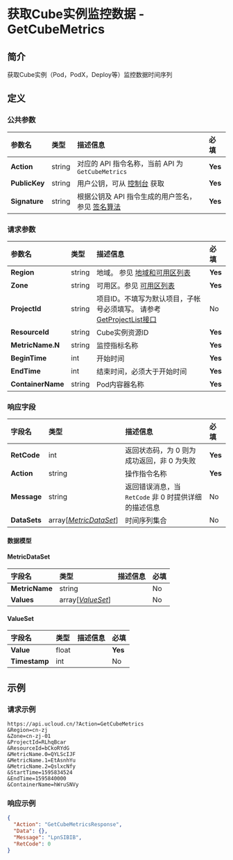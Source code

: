 # 获取Cube实例监控数据 - GetCubeMetrics

## 简介

获取Cube实例（Pod，PodX，Deploy等）监控数据时间序列









## 定义

### 公共参数

| 参数名 | 类型 | 描述信息 | 必填 |
|:---|:---|:---|:---|
| **Action**     | string  | 对应的 API 指令名称，当前 API 为 `GetCubeMetrics`                        | **Yes** |
| **PublicKey**  | string  | 用户公钥，可从 [控制台](https://console.ucloud.cn/uapi/apikey) 获取                                             | **Yes** |
| **Signature**  | string  | 根据公钥及 API 指令生成的用户签名，参见 [签名算法](api/summary/signature.md)  | **Yes** |

### 请求参数

| 参数名 | 类型 | 描述信息 | 必填 |
|:---|:---|:---|:---|
| **Region** | string | 地域。 参见 [地域和可用区列表](https://docs.ucloud.cn/api/summary/regionlist) |**Yes**|
| **Zone** | string | 可用区。参见 [可用区列表](https://docs.ucloud.cn/api/summary/regionlist) |**Yes**|
| **ProjectId** | string | 项目ID。不填写为默认项目，子帐号必须填写。 请参考[GetProjectList接口](https://docs.ucloud.cn/api/summary/get_project_list) |No|
| **ResourceId** | string | Cube实例资源ID |**Yes**|
| **MetricName.N** | string | 监控指标名称 |**Yes**|
| **BeginTime** | int | 开始时间 |**Yes**|
| **EndTime** | int | 结束时间，必须大于开始时间 |**Yes**|
| **ContainerName** | string | Pod内容器名称 |**Yes**|

### 响应字段

| 字段名 | 类型 | 描述信息 | 必填 |
|:---|:---|:---|:---|
| **RetCode** | int | 返回状态码，为 0 则为成功返回，非 0 为失败 |**Yes**|
| **Action** | string | 操作指令名称 |**Yes**|
| **Message** | string | 返回错误消息，当 `RetCode` 非 0 时提供详细的描述信息 |No|
| **DataSets** | array[[*MetricDataSet*](#MetricDataSet)] | 时间序列集合 |No|

#### 数据模型


#### MetricDataSet

| 字段名 | 类型 | 描述信息 | 必填 |
|:---|:---|:---|:---|
| **MetricName** | string |  |No|
| **Values** | array[[*ValueSet*](#ValueSet)] |  |No|

#### ValueSet

| 字段名 | 类型 | 描述信息 | 必填 |
|:---|:---|:---|:---|
| **Value** | float |  |**Yes**|
| **Timestamp** | int |  |No|

## 示例

### 请求示例
    
```
https://api.ucloud.cn/?Action=GetCubeMetrics
&Region=cn-zj
&Zone=cn-zj-01
&ProjectId=RLhqBcar
&ResourceId=bCkoRYdG
&MetricName.0=QYLScIJF
&MetricName.1=EtAsnhYu
&MetricName.2=QslxcNfy
&StartTime=1595834524
&EndTime=1595840000
&ContainerName=hWruSNVy
```

### 响应示例
    
```json
{
  "Action": "GetCubeMetricsResponse",
  "Data": {},
  "Message": "LpnSIBIB",
  "RetCode": 0
}
```





